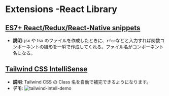 <!--

Copyright © hellotksan
All rights reserved.
Creative Commons Attribution 4.0 License (International): https://creativecommons.org/licenses/by/4.0/legalcode

-->

# Extensions -React Library

## [ES7+ React/Redux/React-Native snippets](https://marketplace.visualstudio.com/items?itemName=dsznajder.es7-react-js-snippets)

- **説明**: jsx や tsx のファイルを作成したときに、`rfce`などと入力すれば関数コンポーネントの雛形を一瞬で作成してくれる。ファイル名がコンポーネント名になる。

## [Tailwind CSS IntelliSense](https://marketplace.visualstudio.com/items?itemName=bradlc.vscode-tailwindcss)

- **説明**: Tailwind CSS の Class 名を自動で補完できるようになります。
- **デモ**: ![tailwind-intell-demo](https://raw.githubusercontent.com/tailwindlabs/tailwindcss-intellisense/main/packages/vscode-tailwindcss/.github/autocomplete.png)
